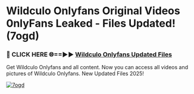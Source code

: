 # Wildculo Onlyfans Original Videos 0nlyFans Leaked - Files Updated! (7ogd)

<h3>🔴 CLICK HERE 🌐==►► <a href="https://tinyurl.com/2m67pmp6" rel="nofollow">Wildculo Onlyfans Updated Files</a></h3>

Get Wildculo Onlyfans and all content. Now you can access all videos and pictures of Wildculo Onlyfans. New Updated Files 2025!

[![7ogd](https://i.imgur.com/H4QAA4z.gif)](https://tinyurl.com/2m67pmp6)